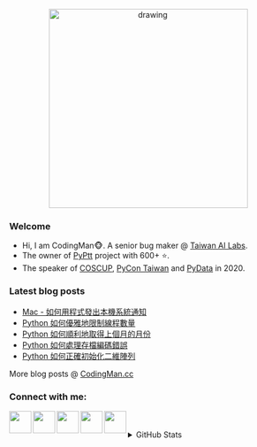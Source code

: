 <p align="center">
<img src="https://i.imgur.com/OMrWe1l.gif" alt="drawing" width="360"/>
</p>

### Welcome
* Hi, I am CodingMan🐵. A senior bug maker @ [Taiwan AI Labs](https://ailabs.tw/).
* The owner of [PyPtt](https://github.com/PttCodingMan/PyPtt) project with 600+ ⭐.
* The speaker of [COSCUP](https://coscup.org/2020/zh-TW/agenda/CFNNFA), [PyCon Taiwan](https://tw.pycon.org/2020/zh-hant/conference/talk/1124347947245371715/) and [PyData](https://pydata.org/taipei2020/program/talk-2/) in 2020.

### Latest blog posts
<!-- BLOG-POST-LIST:START -->
- [Mac - 如何用程式發出本機系統通知](https://codingman.cc/mac-how-to-activate-a-system-notifications/)
- [Python 如何優雅地限制線程數量](https://codingman.cc/python-how-to-limit-the-number-of-threads/)
- [Python 如何順利地取得上個月的月份](https://codingman.cc/python-how-to-get-last-month/)
- [Python 如何處理存檔編碼錯誤](https://codingman.cc/python-how-to-handle-UnicodeEncodeError-exceptions/)
- [Python 如何正確初始化二維陣列](https://codingman.cc/how-to-properly-initialize-2d-list/)
<!-- BLOG-POST-LIST:END -->

More blog posts @ [CodingMan.cc](https://codingman.cc)

### Connect with me:

<a href="https://codingman.cc"><img align="left" width="40px" src="https://i.imgur.com/kQaxXqy.jpg"></a>
<a href="https://twitter.com/PttCodingMan"><img align="left" width="40px" src="https://cdn.jsdelivr.net/npm/simple-icons@6.6.0/icons/twitter.svg"></a>
<a href="mailto:pttcodingman@gmail.com"><img align="left" width="40px" src="https://cdn.jsdelivr.net/npm/simple-icons@6.6.0/icons/gmail.svg"></a>
<a href="https://www.linkedin.com/in/codingman/"><img align="left" width="40px" src="https://cdn.jsdelivr.net/npm/simple-icons@6.6.0/icons/linkedin.svg"></a>
<a href="https://t.me/PttCodingMan"><img align="left" width="40px" src="https://cdn.jsdelivr.net/npm/simple-icons@6.6.0/icons/telegram.svg"></a>

<br />
<br />

<details>
  <summary>GitHub Stats</summary>

  [![CodingMan's github stats](https://github-readme-stats.vercel.app/api?username=PttCodingMan&count_private=true&theme=dark)](https://github.com/PttCodingMan) 

</details>
